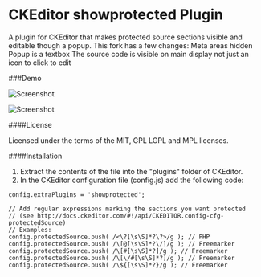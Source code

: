 CKEditor showprotected Plugin
==========================

A plugin for CKEditor that makes protected source sections visible and editable though a popup.
This fork has a few changes:
Meta areas hidden
Popup is a textbox
The source code is visible on main display not just an icon to click to edit

###Demo

![Screenshot](http://VBGAMER45.github.io/CKEditor-ShowProtected-Plugin/screen1.JPG)

![Screenshot](http://VBGAMER45.github.io/CKEditor-ShowProtected-Plugin/screen2.JPG)


####License

Licensed under the terms of the MIT, GPL LGPL and MPL licenses.

####Installation

 1. Extract the contents of the file into the "plugins" folder of CKEditor.
 2. In the CKEditor configuration file (config.js) add the following code:

````
config.extraPlugins = 'showprotected';

// Add regular expressions marking the sections you want protected
// (see http://docs.ckeditor.com/#!/api/CKEDITOR.config-cfg-protectedSource)
// Examples:
config.protectedSource.push( /<\?[\s\S]*?\?>/g ); // PHP
config.protectedSource.push( /\[@[\s\S]*?\/]/g ); // Freemarker
config.protectedSource.push( /\[#[\s\S]*?]/g ); // Freemarker
config.protectedSource.push( /\[\/#[\s\S]*?]/g ); // Freemarker
config.protectedSource.push( /\${[\s\S]*?}/g ); // Freemarker
````
